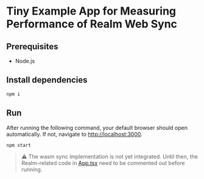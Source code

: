 # Tiny Example App for Measuring Performance of Realm Web Sync

## Prerequisites

* Node.js

## Install dependencies

```sh
npm i
```

## Run

After running the following command, your default browser should open automatically. If not, navigate to [http://localhost:3000](http://localhost:3000).

```sh
npm start
```

> ⚠️ The wasm sync implementation is not yet integrated. Until then, the Realm-related code in [App.tsx](https://github.com/realm/realm-js/blob/lj/wasm/web-sync/example-web-sync/client/src/App.tsx) need to be commented out before running.
